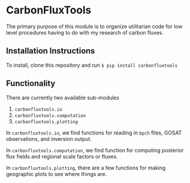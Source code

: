 # CarbonFluxTools

The primary purpose of this module is to organize utilitarian code for low
level procedures having to do with my research of carbon fluxes.

## Installation Instructions
To install, clone this repository and run
`$ pip install carbonfluxtools`

## Functionality
There are currently two available sub-modules
1. `carbonfluxtools.io`
2. `carbonfluxtools.computation`
3. `carbonfluxtools.plotting`

In `carbonfluxtools.io`, we find functions for reading in `bpch` files, GOSAT
observations, and inversion output.

In `carbonfluxtools.computation`, we find function for computing posterior flux
fields and regional scale factors or fluxes.

In `carbonfluxtools.plotting`, there are a few functions for making geographic
plots to see where things are.